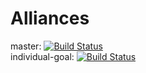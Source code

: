 # Alliances

master:
[![Build Status](https://travis-ci.org/nymanjens/Alliances.svg?branch=master)](https://travis-ci.org/nymanjens/Alliances)
<br>
individual-goal:
[![Build Status](https://travis-ci.org/nymanjens/Alliances.svg?branch=individual-goal)](https://travis-ci.org/nymanjens/Alliances)
